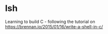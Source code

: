 # lsh
Learning to build C - following the tutorial on https://brennan.io/2015/01/16/write-a-shell-in-c/
